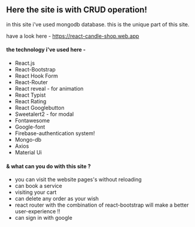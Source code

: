 ## Here the site is with CRUD operation! ##
in this site i've used mongodb database. this is the unique part of this site.

have a look here - https://react-candle-shop.web.app

#### the technology i've used here - ####
* React.js
* React-Bootstrap
* React Hook Form
* React-Router
* React reveal - for animation
* React Typist
* React Rating
* React Googlebutton
* Sweetalert2 - for modal
* Fontawesome
* Google-font
* Firebase-authentication system!
* Mongo-db
* Axios
* Material Ui

#### & what can you do with this site ? ####
* you can visit the website pages's without reloading
* can book a service
* visiting your cart
* can delete any order as your wish
* react router with the combination of react-bootstrap will make a better user-experience !!
* can sign in with google